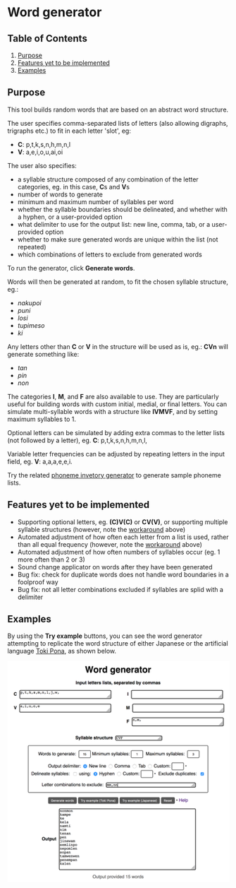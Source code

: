 # Word generator

## Table of Contents
1. [Purpose](#purpose)
2. [Features yet to be implemented](#features)
3. [Examples](#examples)

## Purpose<a name="purpose"></a>

This tool builds random words that are based on an abstract word structure.

The user specifies comma-separated lists of letters (also allowing digraphs, trigraphs etc.) to fit in each letter 'slot', eg:
* **C**: p,t,k,s,n,h,m,n,l
* **V**: a,e,i,o,u,ai,oi

The user also specifies:
* a syllable structure composed of any combination of the letter categories, eg. in this case, **C**s and **V**s
* number of words to generate
* minimum and maximum number of syllables per word
* whether the syllable boundaries should be delineated, and whether with a hyphen, or a user-provided option
* what delimiter to use for the output list: new line, comma, tab, or a user-provided option
* whether to make sure generated words are unique within the list (not repeated)
* which combinations of letters to exclude from generated words

To run the generator, click **Generate words**.

Words will then be generated at random, to fit the chosen syllable structure, eg.:
* _nakupoi_
* _puni_
* _losi_
* _tupimeso_
* _ki_

Any letters other than **C** or **V** in the structure will be used as is, eg.: **CVn** will generate something like:
* _tan_
* _pin_
* _non_

The categories **I**, **M**, and **F** are also available to use. They are particularly useful for building words with custom initial, medial, or final letters. You can simulate multi-syllable words with a structure like **IVMVF**, and by setting maximum syllables to 1.

<a name="optionals"></a>Optional letters can be simulated by adding extra commas to the letter lists (not followed by a letter), eg. **C**: p,t,k,s,n,h,m,n,l,

<a name="frequencies"></a>Variable letter frequencies can be adjusted by repeating letters in the input field, eg. **V**: a,a,a,e,e,i.

Try the related [phoneme invetory generator](https://github.com/aaa2016/phoneme-inventory-generator/) to generate sample phoneme lists.

## Features yet to be implemented<a name="features"></a>

* Supporting optional letters, eg. **(C)V(C)** or **CV(V)**, or supporting multiple syllable structures (however, note the [workaround](#optionals) above)
* Automated adjustment of how often each letter from a list is used, rather than all equal frequency (however, note the [workaround](#frequencies) above)
* Automated adjustment of how often numbers of syllables occur (eg. 1 more often than 2 or 3)
* Sound change applicator on words after they have been generated
* Bug fix: check for duplicate words does not handle word boundaries in a foolproof way
* Bug fix: not all letter combinations excluded if syllables are splid with a delimiter

## Examples<a name="examples"></a>

By using the **Try example** buttons, you can see the word generator attempting to replicate the word structure of either Japanese or the artificial language [Toki Pona](https://en.wikipedia.org/wiki/Toki_Pona), as shown below.

![Screenshot of tool](https://github.com/aaa2016/word-generator/blob/master/example.png)